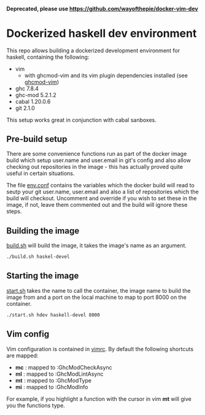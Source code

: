 #### Deprecated, please use https://github.com/wayofthepie/docker-vim-dev

# Dockerized haskell dev environment
This repo allows building a dockerized development environment for haskell, containing the following:

* vim
  * with ghcmod-vim and its vim plugin dependencies installed (see [ghcmod-vim](https://github.com/eagletmt/ghcmod-vim))
* ghc 7.8.4
* ghc-mod 5.2.1.2
* cabal 1.20.0.6 
* git 2.1.0

This setup works great in conjunction with cabal sanboxes.

## Pre-build setup
There are some convenience functions run as part of the docker image build which setup user.name and user.email in git's config and also allow checking out repositories in the image - this has actually proved quite useful in certain situations.

The file [env.conf](https://github.com/wayofthepie/docker-haskell-dev/blob/master/env.conf) contains the variables which the docker build will read to seutp your git user.name, user.email and also a list of repositories which the build will checkout. Uncomment and override if you wish to set these in the image, if not, leave them commented out and the build will ignore these steps.

## Building the image
[build.sh](https://github.com/wayofthepie/docker-haskell-dev/blob/master/build.sh) will build the image, it takes the image's name as an argument.

```bash
./build.sh haskel-devel
```

## Starting the image
[start.sh](https://github.com/wayofthepie/docker-haskell-dev/blob/master/start.sh) takes the name to call the container, the image name to build the image from and a port on the local machine to map to port 8000 on the container.

```bash
./start.sh hdev haskell-devel 8000
```

## Vim config
Vim configuration is contained in [vimrc](https://github.com/wayofthepie/docker-haskell-dev/blob/master/vimrc). By default the following shortcuts are mapped:

* __mc__ : mapped to :GhcModCheckAsync
* __ml__ : mapped to :GhcModLintAsync
* __mt__ : mapped to :GhcModType
* __mi__ : mapped to :GhcModInfo 

For example, if you highlight a function with the cursor in vim __mt__ will give you the functions type.


